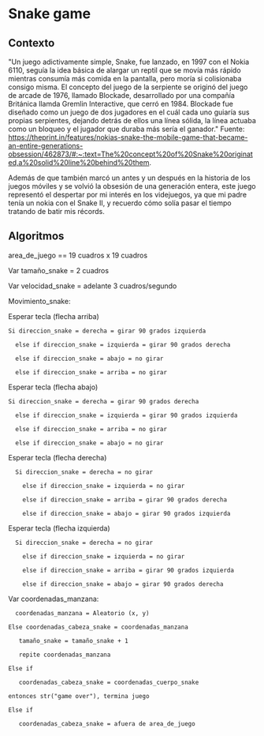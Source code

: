 # Snake game
## Contexto
"Un juego adictivamente simple, Snake, fue lanzado, en 1997 con el Nokia 6110, seguía la idea básica de alargar un reptil que se movía más rápido mientras consumía más comida en la pantalla, pero moría si colisionaba consigo misma.
El concepto del juego de la serpiente se originó del juego de arcade de 1976, llamado Blockade, desarrollado por una compañía Británica llamda Gremlin Interactive, que cerró en 1984. Blockade fue diseñado como un juego de dos jugadores en el cuál cada uno guiaría sus propias serpientes, dejando detrás de ellos una línea sólida, la línea actuaba como un bloqueo y el jugador que duraba más sería el ganador." Fuente: https://theprint.in/features/nokias-snake-the-mobile-game-that-became-an-entire-generations-obsession/462873/#:~:text=The%20concept%20of%20Snake%20originated,a%20solid%20line%20behind%20them.

Además de que también marcó un antes y un después en la historia de los juegos móviles y se volvió la obsesión de una generación entera, este juego representó el despertar por mi interés en los videjuegos, ya que mi padre tenía un nokia con el Snake II, y recuerdo cómo solía pasar el tiempo tratando de batir mis récords.

## Algoritmos 
area_de_juego == 19 cuadros x 19 cuadros
  
Var tamaño_snake = 2 cuadros

  Var velocidad_snake =  adelante 3 cuadros/segundo
  
Movimiento_snake:

  Esperar tecla (flecha arriba) 
  
    Si direccion_snake = derecha = girar 90 grados izquierda
    
      else if direccion_snake = izquierda = girar 90 grados derecha
      
      else if direccion_snake = abajo = no girar
      
      else if direccion_snake = arriba = no girar
      
  Esperar tecla (flecha abajo)
  
    Si direccion_snake = derecha = girar 90 grados derecha
    
      else if direccion_snake = izquierda = girar 90 grados izquierda
      
      else if direccion_snake = arriba = no girar
      
      else if direccion_snake = abajo = no girar
      
Esperar tecla (flecha derecha)

      Si direccion_snake = derecha = no girar
      
        else if direccion_snake = izquierda = no girar
        
        else if direccion_snake = arriba = girar 90 grados derecha
        
        else if direccion_snake = abajo = girar 90 grados izquierda
        
Esperar tecla (flecha izquierda)

      Si direccion_snake = derecha = no girar
      
        else if direccion_snake = izquierda = no girar
        
        else if direccion_snake = arriba = girar 90 grados izquierda
        
        else if direccion_snake = abajo = girar 90 grados derecha
        
Var coordenadas_manzana:

      coordenadas_manzana = Aleatorio (x, y)
      
    Else coordenadas_cabeza_snake = coordenadas_manzana
    
       tamaño_snake = tamaño_snake + 1
       
       repite coordenadas_manzana
       
    Else if
    
       coordenadas_cabeza_snake = coordenadas_cuerpo_snake
       
    entonces str("game over"), termina juego
    
    Else if
    
       coordenadas_cabeza_snake = afuera de area_de_juego


  

